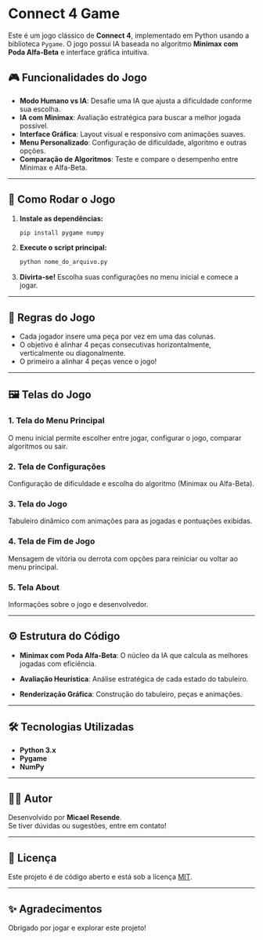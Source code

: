 
# Connect 4 Game

Este é um jogo clássico de **Connect 4**, implementado em Python usando a biblioteca `Pygame`. O jogo possui IA baseada no algoritmo **Minimax com Poda Alfa-Beta** e interface gráfica intuitiva.

## 🎮 Funcionalidades do Jogo

- **Modo Humano vs IA**: Desafie uma IA que ajusta a dificuldade conforme sua escolha.
- **IA com Minimax**: Avaliação estratégica para buscar a melhor jogada possível.
- **Interface Gráfica**: Layout visual e responsivo com animações suaves.
- **Menu Personalizado**: Configuração de dificuldade, algoritmo e outras opções.
- **Comparação de Algoritmos**: Teste e compare o desempenho entre Minimax e Alfa-Beta.

---

## 🚀 Como Rodar o Jogo

1. **Instale as dependências:**
   ```bash
   pip install pygame numpy
   ```
2. **Execute o script principal:**
   ```bash
   python nome_do_arquivo.py
   ```
3. **Divirta-se!** Escolha suas configurações no menu inicial e comece a jogar.

---

## 📖 Regras do Jogo

- Cada jogador insere uma peça por vez em uma das colunas.
- O objetivo é alinhar 4 peças consecutivas horizontalmente, verticalmente ou diagonalmente.
- O primeiro a alinhar 4 peças vence o jogo!

---

## 🖼️ Telas do Jogo

### 1. **Tela do Menu Principal**
O menu inicial permite escolher entre jogar, configurar o jogo, comparar algoritmos ou sair.
<img src="https://github.com/Micael-Resende/Connect4-IA/blob/master/images/menu-principal.png" alt="">

### 2. **Tela de Configurações**
Configuração de dificuldade e escolha do algoritmo (Minimax ou Alfa-Beta).
<img src="https://github.com/Micael-Resende/Connect4-IA/blob/master/images/configuracoes.png" alt="">

### 3. **Tela do Jogo**
Tabuleiro dinâmico com animações para as jogadas e pontuações exibidas.
<img src="https://github.com/Micael-Resende/Connect4-IA/blob/master/images/game.png" alt="">

### 4. **Tela de Fim de Jogo**
Mensagem de vitória ou derrota com opções para reiniciar ou voltar ao menu principal.
<img src="https://github.com/Micael-Resende/Connect4-IA/blob/master/images/tela-final.png" alt="">

### 5. **Tela About**
Informações sobre o jogo e desenvolvedor.
<img src="https://github.com/Micael-Resende/Connect4-IA/blob/master/images/about.png" alt="">

---

## ⚙️ Estrutura do Código

- **Minimax com Poda Alfa-Beta**:
  O núcleo da IA que calcula as melhores jogadas com eficiência.

- **Avaliação Heurística**:
  Análise estratégica de cada estado do tabuleiro.

- **Renderização Gráfica**:
  Construção do tabuleiro, peças e animações.

---

## 🛠️ Tecnologias Utilizadas

- **Python 3.x**
- **Pygame**
- **NumPy**

---

## 👨‍💻 Autor

Desenvolvido por **Micael Resende**.  
Se tiver dúvidas ou sugestões, entre em contato!

---

## 📜 Licença

Este projeto é de código aberto e está sob a licença [MIT](LICENSE).

---

## ✨ Agradecimentos

Obrigado por jogar e explorar este projeto!
